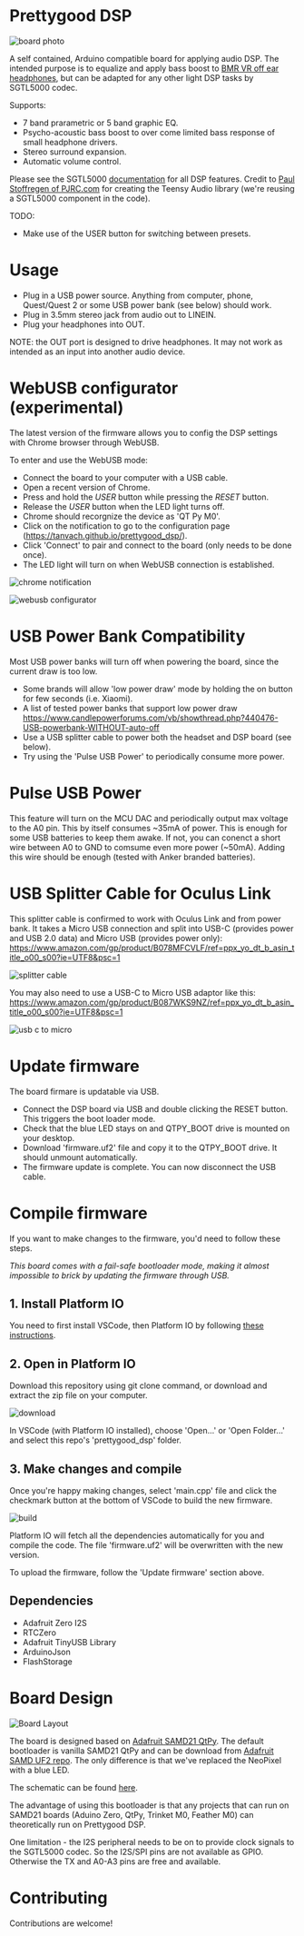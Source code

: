# Prettygood DSP

![board photo](images/v1_photo.jpeg)

A self contained, Arduino compatible board for applying audio DSP. The intended purpose is to equalize and apply bass boost to [BMR VR off ear headphones](https://prettygood3d.com/post/999028410814/quest-2-off-ear-bmr-v01), but can be adapted for any other light DSP tasks by SGTL5000 codec.

Supports:
-   7 band prarametric or 5 band graphic EQ.
-   Psycho-acoustic bass boost to over come limited bass response of small headphone drivers.
-   Stereo surround expansion.
-   Automatic volume control.

Please see the SGTL5000 [documentation](https://www.pjrc.com/teensy/SGTL5000.pdf) for all DSP features. Credit to [Paul Stoffregen of PJRC.com](https://github.com/PaulStoffregen/Audio) for creating the Teensy Audio library (we're reusing a SGTL5000 component in the code).

TODO:
-   Make use of the USER button for switching between presets.

# Usage
- Plug in a USB power source. Anything from computer, phone, Quest/Quest 2 or some USB power bank (see below) should work.
- Plug in 3.5mm stereo jack from audio out to LINEIN.
- Plug your headphones into OUT.

NOTE: the OUT port is designed to drive headphones. It may not work as intended as an input into another audio device.

# WebUSB configurator (experimental)
The latest version of the firmware allows you to config the DSP settings with Chrome browser through WebUSB.

To enter and use the WebUSB mode:
- Connect the board to your computer with a USB cable.
- Open a recent version of Chrome.
- Press and hold the *USER* button while pressing the *RESET* button.
- Release the *USER* button when the LED light turns off.
- Chrome should recorgnize the device as 'QT Py M0'.
- Click on the notification to go to the configuration page (https://tanvach.github.io/prettygood_dsp/).
- Click 'Connect' to pair and connect to the board (only needs to be done once).
- The LED light will turn on when WebUSB connection is established.

![chrome notification](images/chrome_notification.png)

![webusb configurator](images/webusb_configurator.png)

# USB Power Bank Compatibility
Most USB power banks will turn off when powering the board, since the current draw is too low.

- Some brands will allow 'low power draw' mode by holding the on button for few seconds (i.e. Xiaomi).
- A list of tested power banks that support low power draw https://www.candlepowerforums.com/vb/showthread.php?440476-USB-powerbank-WITHOUT-auto-off
- Use a USB splitter cable to power both the headset and DSP board (see below).
- Try using the 'Pulse USB Power' to periodically consume more power.

# Pulse USB Power
This feature will turn on the MCU DAC and periodically output max voltage to the A0 pin. This by itself consumes ~35mA of power. This is enough for some USB batteries to keep them awake. If not, you can conenct a short wire between A0 to GND to comsume even more power (~50mA). Adding this wire should be enough (tested with Anker branded batteries).


# USB Splitter Cable for Oculus Link
This splitter cable is confirmed to work with Oculus Link and from power bank. It takes a Micro USB connection and split into USB-C (provides power and USB 2.0 data) and Micro USB (provides power only): https://www.amazon.com/gp/product/B078MFCVLF/ref=ppx_yo_dt_b_asin_title_o00_s00?ie=UTF8&psc=1

![splitter cable](images/micro_usb_splitter.png)

You may also need to use a USB-C to Micro USB adaptor like this: https://www.amazon.com/gp/product/B087WKS9NZ/ref=ppx_yo_dt_b_asin_title_o00_s00?ie=UTF8&psc=1

![usb c to micro](images/usbc_to_micro.png)

# Update firmware
The board firmare is updatable via USB.

- Connect the DSP board via USB and double clicking the RESET button. This triggers the boot loader mode.
- Check that the blue LED stays on and QTPY_BOOT drive is mounted on your desktop.
- Download 'firmware.uf2' file and copy it to the QTPY_BOOT drive. It should unmount automatically.
- The firmware update is complete. You can now disconnect the USB cable.

# Compile firmware
If you want to make changes to the firmware, you'd need to follow these steps.

*This board comes with a fail-safe bootloader mode, making it almost impossible to brick by updating the firmware through USB.*

## 1. Install Platform IO
You need to first install VSCode, then Platform IO by following [these instructions](https://platformio.org/install/ide?install=vscode).

## 2. Open in Platform IO
Download this repository using git clone command, or download and extract the zip file on your computer.

![download](images/download_button.png)

In VSCode (with Platform IO installed), choose 'Open...' or 'Open Folder...' and select this repo's 'prettygood_dsp' folder.

## 3. Make changes and compile
Once you're happy making changes, select 'main.cpp' file and click the checkmark button at the bottom of VSCode to build the new firmware.

![build](images/build_button.png)

Platform IO will fetch all the dependencies automatically for you and compile the code. The file 'firmware.uf2' will be overwritten with the new version.

To upload the firmware, follow the 'Update firmware' section above.

## Dependencies
 - Adafruit Zero I2S
 - RTCZero
 - Adafruit TinyUSB Library
 - ArduinoJson
 - FlashStorage

# Board Design
![Board Layout](board/board_layout_v1.png)

The board is designed based on [Adafruit SAMD21 QtPy](https://learn.adafruit.com/adafruit-qt-py). The default bootloader is vanilla SAMD21 QtPy and can be download from [Adafruit SAMD UF2 repo](https://github.com/adafruit/uf2-samdx1/releases). The only difference is that we've replaced the NeoPixel with a blue LED.

The schematic can be found [here](board/schematic_v1.pdf).

The advantage of using this bootloader is that any projects that can run on SAMD21 boards (Aduino Zero, QtPy, Trinket M0, Feather M0) can theoretically run on Prettygood DSP.

One limitation - the I2S peripheral needs to be on to provide clock signals to the SGTL5000 codec. So the I2S/SPI pins are not available as GPIO. Otherwise the TX and A0-A3 pins are free and available.

# Contributing
Contributions are welcome!

